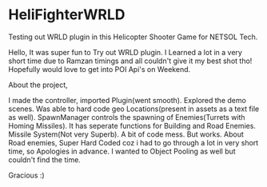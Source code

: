 # HeliFighterWRLD
Testing out WRLD plugin in this Helicopter Shooter Game for NETSOL Tech. 


Hello, It was super fun to Try out WRLD plugin. I Learned a lot in a very short time due to Ramzan timings and all couldn't give it my best shot tho! Hopefully would love to get into POI Api's on Weekend.

About the project,

I made the controller, imported Plugin(went smooth). Explored the demo scenes. Was able to hard code geo Locations(present in assets as a text file as well). 
SpawnManager controls the spawning of Enemies(Turrets with Homing Missiles). It has seperate functions for Building and Road Enemies.
Missile System(Not very Superb). A bit of code mess. But works.
About Road enemies, Super Hard Coded coz i had to go through a lot in very short time, so Apologies in advance. I wanted to Object Pooling as well but couldn't find the time. 

Gracious :)